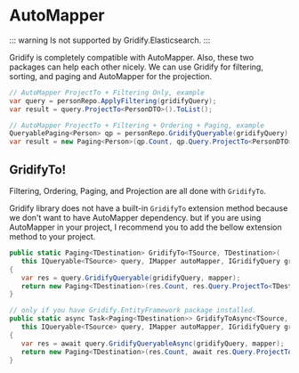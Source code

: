 # AutoMapper

::: warning
Is not supported by Gridify.Elasticsearch.
:::

Gridify is completely compatible with AutoMapper. Also, these two packages can help each other nicely. We can use Gridify for filtering, sorting, and paging and AutoMapper for the projection.

``` csharp
// AutoMapper ProjectTo + Filtering Only, example
var query = personRepo.ApplyFiltering(gridifyQuery);
var result = query.ProjectTo<PersonDTO>().ToList();
```

``` csharp
// AutoMapper ProjectTo + Filtering + Ordering + Paging, example
QueryablePaging<Person> qp = personRepo.GridifyQueryable(gridifyQuery);
var result = new Paging<Person>(qp.Count, qp.Query.ProjectTo<PersonDTO>().ToList());
```

## GridifyTo!

Filtering, Ordering, Paging, and Projection are all done with `GridifyTo`.

Gridify library does not have a built-in `GridifyTo` extension method because we don't want to have AutoMapper dependency. but if you are using AutoMapper in your project, I recommend you to add the bellow extension method to your project.

``` csharp
public static Paging<TDestination> GridifyTo<TSource, TDestination>(
   this IQueryable<TSource> query, IMapper autoMapper, IGridifyQuery gridifyQuery, IGridifyMapper<TSource> mapper = null)
{
   var res = query.GridifyQueryable(gridifyQuery, mapper);
   return new Paging<TDestination>(res.Count, res.Query.ProjectTo<TDestination>(autoMapper.ConfigurationProvider).ToList());
}
```

``` csharp
// only if you have Gridify.EntityFramework package installed.
public static async Task<Paging<TDestination>> GridifyToAsync<TSource, TDestination>(
   this IQueryable<TSource> query, IMapper autoMapper, IGridifyQuery gridifyQuery, IGridifyMapper<TSource> mapper = null)
{
   var res = await query.GridifyQueryableAsync(gridifyQuery, mapper);
   return new Paging<TDestination>(res.Count, await res.Query.ProjectTo<TDestination>(autoMapper.ConfigurationProvider).ToListAsync());
}
```
